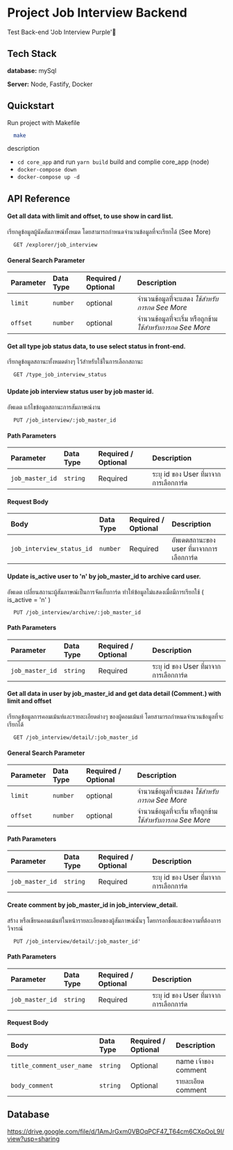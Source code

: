 
# Project Job Interview Backend

Test Back-end 'Job Interview Purple'🚀

    
## Tech Stack

**database:** mySql

**Server:** Node, Fastify, Docker

## Quickstart

Run project with Makefile

```bash
  make
```
description
-  `cd core_app` and run `yarn build` build and complie core_app (node)
- `docker-compose down`
- `docker-compose up -d`


## API Reference

#### Get all data with limit and offset, to use show in card list.
  เรียกดูข้อมูลผู้นัดสัมภาษณ์ทั้งหมด โดยสามารถกำหนดจำนวนข้อมูลที่จะเรียกได้ (See More)

```http
  GET /explorer/job_interview
```

#### General Search Parameter
| Parameter | Data Type  | Required / Optional    | Description      |
| :-------- | :------- | :------------- | :------------------------- |
| `limit` | `number` | optional    |  จำนวนข้อมูลที่จะแสดง *ใช้สำหรับการกด See More* |
| `offset` | `number` | optional    |  จำนวนข้อมูลที่จะเริ่ม หรือถูกข้าม *ใช้สำหรับการกด See More*|

#### Get all type job status data, to use select status in front-end.
  เรียกดูข้อมูลสถานะทั้งหมดต่างๆ ไว้สำหรับใช้ในการเลือกสถานะ

```http
  GET /type_job_interview_status
```
###

#### Update job interview status user by job master id.
  อัพเดต แก้ไขข้อมูลสถานะการสัมภาษณ์งาน
```http
  PUT /job_interview/:job_master_id
```
#### Path Parameters
| Parameter | Data Type  | Required / Optional    | Description      |
| :-------- | :------- | :------------- | :------------------------- |
| `job_master_id` | `string` | Required    |  ระบุ id ของ User ที่มาจากการเลือกการ์ด |

#### Request Body
| Body | Data Type  | Required / Optional    | Description      |
| :-------- | :------- | :------------- | :------------------------- |
| `job_interview_status_id` | `number` | Required    |  อัพเดตสถานะของ user ที่มาจากการเลือกการ์ด |

#### Update is_active user to 'n' by job_master_id to archive card user.
  อัพเดต เปลี่ยนสถานะผู้สัมภาษณ์เป็นการจัดเก็บการ์ด ทำให้ข้อมูลไม่แสดงเมื่อมีการเรียกใช้ ( is_active = 'n' )
```http
  PUT /job_interview/archive/:job_master_id
```
#### Path Parameters
| Parameter | Data Type  | Required / Optional    | Description      |
| :-------- | :------- | :------------- | :------------------------- |
| `job_master_id` | `string` | Required    |  ระบุ id ของ User ที่มาจากการเลือกการ์ด |

#### Get all data in user by job_master_id and get data detail (Comment.) with limit and offset
  เรียกดูข้อมูลการคอมเม้นท์และรายละเอียดต่างๆ ของผู้คอมเม้นท์ โดยสามารถกำหนดจำนวนข้อมูลที่จะเรียกได้
```http
  GET /job_interview/detail/:job_master_id
```
#### General Search Parameter
| Parameter | Data Type  | Required / Optional    | Description      |
| :-------- | :------- | :------------- | :------------------------- |
| `limit` | `number` | optional    |  จำนวนข้อมูลที่จะแสดง *ใช้สำหรับการกด See More* |
| `offset` | `number` | optional    |  จำนวนข้อมูลที่จะเริ่ม หรือถูกข้าม *ใช้สำหรับการกด See More*|

#### Path Parameters
| Parameter | Data Type  | Required / Optional    | Description      |
| :-------- | :------- | :------------- | :------------------------- |
| `job_master_id` | `string` | Required    |  ระบุ id ของ User ที่มาจากการเลือกการ์ด |

#### Create comment by job_master_id in job_interview_detail.
  สร้าง หรือเขียนคอมเม้นท์ในหน้ารายละเอียดของผู้สัมภาษณ์นั้นๆ โดยกรอกชื่อและข้อความที่ต้องการวิจารณ์
```http
  PUT /job_interview/detail/:job_master_id'
```
#### Path Parameters
| Parameter | Data Type  | Required / Optional    | Description      |
| :-------- | :------- | :------------- | :------------------------- |
| `job_master_id` | `string` | Required    |  ระบุ id ของ User ที่มาจากการเลือกการ์ด |

#### Request Body
| Body | Data Type  | Required / Optional    | Description      |
| :-------- | :------- | :------------- | :------------------------- |
| `title_comment_user_name` | `string` | Optional    |  name เจ้าของ comment |
| `body_comment` | `string` | Optional    |  รายละเอียด comment |



## Database
https://drive.google.com/file/d/1AmJrGxm0VBOqPCF47_T64cm6CXpOoL9I/view?usp=sharing